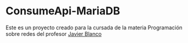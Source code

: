 # ConsumeApi-MariaDB
Este es un proyecto creado para la cursada de la materia Programación sobre redes del profesor [Javier Blanco](https://github.com/jjcblanco)
